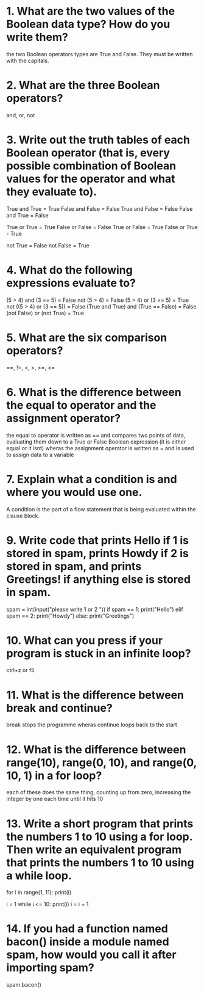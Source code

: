 # 1. What are the two values of the Boolean data type? How do you write them?
the two Boolean operators types are True and False. They must be written with the capitals. 

# 2. What are the three Boolean operators?
and, or, not

# 3. Write out the truth tables of each Boolean operator (that is, every possible combination of Boolean values for the operator and what they evaluate to).

True and True = True
False and False = False
True and False = False
False and True = False

True or True = True 
False or False = False
True or False = True
False or True - True

not True = False
not False = True 

# 4. What do the following expressions evaluate to?
 (5 > 4) and (3 == 5)                   = False
 not (5 > 4)                            = False
 (5 > 4) or (3 == 5)                    = True
 not ((5 > 4) or (3 == 5))              = False
 (True and True) and (True == False)    = False
 (not False) or (not True)              = True

# 5. What are the six comparison operators?
==, !=, <, >, >=, <= 

# 6. What is the difference between the equal to operator and the assignment operator?
the equal to operator is written as == and compares two points of data, evaluating them down to a True or False Boolean expression (it is either equal or it isnt)
wheras the assignment operator is written as = and is used to assign data to a variable 

# 7. Explain what a condition is and where you would use one. 
A condition is the part of a flow statement that is being evaluated within the clause block. 

# 9. Write code that prints Hello if 1 is stored in spam, prints Howdy if 2 is stored in spam, and prints Greetings! if anything else is stored in spam.
spam = int(input("please write 1 or 2 "))
if spam == 1:
 print("Hello")
elif spam == 2: 
 print("Howdy")
else:
 print("Greetings")

# 10. What can you press if your program is stuck in an infinite loop?
ctrl+z or f5

# 11. What is the difference between break and continue?
break stops the programme wheras continue loops back to the start

# 12. What is the difference between range(10), range(0, 10), and range(0, 10, 1) in a for loop?
each of these does the same thing, counting up from zero, increasing the integer by one each time until it hits 10 

# 13. Write a short program that prints the numbers 1 to 10 using a for loop. Then write an equivalent program that prints the numbers 1 to 10 using a while loop.
for i in range(1, 11):
 print(i)

i = 1
while i <= 10:
  print(i)
  i = i + 1

# 14. If you had a function named bacon() inside a module named spam, how would you call it after importing spam?
spam.bacon()